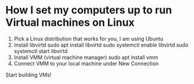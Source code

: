 # How I set my computers up to run Virtual machines on Linux

1. Pick a Linux distribution that works for you, I am using Ubuntu
2. Install libvirtd
    sudo apt install libvirtd
    sudo systemctl enable libvirtd
    sudo systemctl start libvirtd
3. Install VMM (virtual machine manager)
    sudo apt install vmm
4. Connect VMM to your local machine under New Connection


Start building VMs! 
